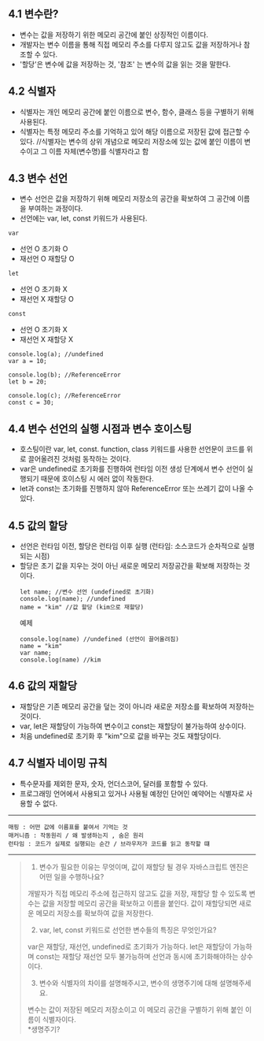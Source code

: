 ## 4.1 변수란?
- 변수는 값을 저장하기 위한 메모리 공간에 붙인 상징적인 이름이다. 
- 개발자는 변수 이름을 통해 직접 메모리 주소를 다루지 않고도 값을 저장하거나 참조할 수 있다. 
- '할당'은 변수에 값을 저장하는 것, '참조' 는 변수의 값을 읽는 것을 말한다. 

## 4.2 식별자
- 식별자는 개인 메모리 공간에 붙인 이름으로 변수, 함수, 클래스 등을 구별하기 위해 사용된다.
- 식별자는 특정 메모리 주소를 기억하고 있어 해당 이름으로 저장된 값에 접근할 수 있다. 
//식별자는 변수의 상위 개념으로 메모리 저장소에 있는 값에 붙인 이름이 변수이고 그 이름 자체(변수명)를 식별자라고 함

## 4.3 변수 선언
- 변수 선언은 값을 저장하기 위해 메모리 저장소의 공간을 확보하여 그 공간에 이름을 부여하는 과정이다. 
- 선언에는 var, let, const 키워드가 사용된다. 

`var`
- 선언 O 초기화 O
- 재선언 O 재할당 O
  
`let`
- 선언 O 초기화 X
- 재선언 X 재할당 O
  
`const`
- 선언 O 초기화 X
- 재선언 X 재할당 X

```
console.log(a); //undefined
var a = 10;

console.log(b); //ReferenceError
let b = 20;

console.log(c); //ReferenceError
const c = 30;
```

## 4.4 변수 선언의 실행 시점과 변수 호이스팅
- 호스팅이란 var, let, const. function, class 키워드를 사용한 선언문이 코드를 위로 끌어올려진 것처럼 동작하는 것이다.
- var은 undefined로 초기화를 진행하여 런타임 이전 생성 단계에서 변수 선언이 실행되기 때문에 호이스팅 시 에러 없이 작동한다.
- let과 const는 초기화를 진행하지 않아 ReferenceError 또는 쓰레기 값이 나올 수 있다.
  
## 4.5 값의 할당
- 선언은 런타임 이전, 할당은 런타임 이후 실행 (런타임: 소스코드가 순차적으로 실행되는 시점)
- 할당은 초기 값을 지우는 것이 아닌 새로운 메모리 저장공간을 확보해 저장하는 것이다.
  ```
  let name; //변수 선언 (undefined로 초기화)
  console.log(name); //undefined
  name = "kim" //값 할당 (kim으로 재할당)
  ```
  예제
  ```
  console.log(name) //undefined (선언이 끌어올려짐)
  name = "kim"
  var name;
  console.log(name) //kim
  ```

## 4.6 값의 재할당
- 재할당은 기존 메모리 공간을 덮는 것이 아니라 새로운 저장소를 확보하여 저장하는 것이다.
- var, let은 재할당이 가능하여 변수이고 const는 재할당이 불가능하여 상수이다.
- 처음 undefined로 초기화 후 "kim"으로 값을 바꾸는 것도 재할당이다. 

## 4.7 식별자 네이밍 규칙
- 특수문자를 제외한 문자, 숫자, 언더스코어, 달러를 포함할 수 있다.
- 프로그래밍 언어에서 사용되고 있거나 사용될 예정인 단어인 예약어는 식별자로 사용할 수 없다. 

---
```
매핑 : 어떤 값에 이름표를 붙여서 기억는 것 
매커니즘 : 작동원리 / 왜 발생하는지 , 숨은 원리
런타임 : 코드가 실제로 실행되는 순간 / 브라우저가 코드를 읽고 동작할 떄
```
---
>1. 변수가 필요한 이유는 무엇이며, 값이 재할당 될 경우 자바스크립트 엔진은 어떤 일을 수행하나요?
 >  
  > 개발자가 직접 메모리 주소에 접근하지 않고도 값을 저장, 재할당 할 수 있도록 변수는 값을 저장할 메모리 공간을 확보하고 이름을 붙인다.
   값이 재할당되면 새로운 메모리 저장소를 확보하여 값을 저장한다.
>
>2. var, let, const 키워드로 선언한 변수들의 특징은 무엇인가요?
 >  
  > var은 재할당, 재선언, undefined로 초기화가 가능하다.
   let은 재할당이 가능하며 const는 재할당 재선언 모두 불가능하며 선언과 동시에 초기화해야하는 상수이다.
  > 
>3. 변수와 식별자의 차이를 설명해주시고, 변수의 생명주기에 대해 설명해주세요.
 >  
   >변수는 값이 저장된 메모리 저장소이고 이 메모리 공간을 구별하기 위해 붙인 이름이 식별자이다. <br>
   > *생명주기?
